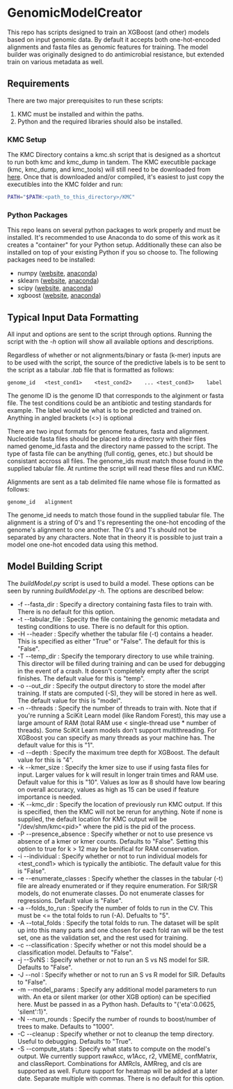 # GenomicModelCreator

This repo has scripts designed to train an XGBoost (and other) models based on input genomic data.  By default it accepts both one-hot-encoded alignments and fasta files as genomic features for training.  The model builder was originally designed to do antimicrobial resistance, but extended train on various metadata as well.  

## Requirements

There are two major prerequisites to run these scripts:
1. KMC must be installed and within the paths.
2. Python and the required libraries should also be installed.

### KMC Setup

The KMC Directory contains a kmc.sh script that is designed as a shortcut to run both kmc and kmc_dump in tandem.  The KMC executible package (kmc, kmc_dump, and kmc_tools) will still need to be downloaded from [here](http://sun.aei.polsl.pl/REFRESH/index.php?page=projects&project=kmc&subpage=about).  Once that is downloaded and/or compiled, it's easiest to just copy the executibles into the KMC folder and run:

```bash
PATH="$PATH:<path_to_this_directory>/KMC"
```

### Python Packages

This repo leans on several python packages to work properly and must be installed.  It's recommended to use Anaconda to do some of this work as it creates a "container" for your Python setup.  Additionally these can also be installed on top of your existing Python if you so choose to.  The following packages need to be installed:
- numpy ([website](https://numpy.org), [anaconda](https://anaconda.org/anaconda/numpy))
- sklearn ([website](https://scikit-learn.org/stable/), [anaconda](https://anaconda.org/anaconda/scikit-learn))
- scipy ([website](https://www.scipy.org), [anaconda](https://anaconda.org/anaconda/scipy))
- xgboost ([website](https://xgboost.readthedocs.io/en/latest/), [anaconda](https://anaconda.org/conda-forge/xgboost))

## Typical Input Data Formatting

All input and options are sent to the script through options.  Running the script with the *-h* option will show all available options and descriptions.  

Regardless of whether or not alignments/binary or fasta (k-mer) inputs are to be used with the script, the source of the predictive labels is to be sent to the script as a tabular *.tab* file that is formatted as follows:

```
genome_id	<test_cond1>	<test_cond2>	...	<test_cond3>	label
```

The genome ID is the genome ID that corresponds to the alginment or fasta file.  The test conditions could be an antibiotic and testing standards for example.  The label would be what is to be predicted and trained on.  Anything in angled brackets (<>) is optional

There are two input formats for genome features, fasta and alignment.  Nucleotide fasta files should be placed into a directory with their files named genome_id.fasta and the directory name passed to the script.  The type of fasta file can be anything (full contig, genes, etc.) but should be consistant accross all files.  The genome_ids must match those found in the supplied tabular file.  At runtime the script will read these files and run KMC.

Alignments are sent as a tab delimited file name whose file is formatted as follows:

```
genome_id	alignment
```

The genome_id needs to match those found in the supplied tabular file.  The alignment is a string of 0's and 1's representing the one-hot encoding of the genome's alignment to one another.  The 0's and 1's should not be separated by any characters.  Note that in theory it is possible to just train a model one one-hot encoded data using this method.  

## Model Building Script

The *buildModel.py* script is used to build a model.  These options can be seen by running *buildModel.py -h*.  The options are described below:
- -f --fasta_dir : Specify a directory containing fasta files to train with.  There is no default for this option.
- -t --tabular_file : Specity the file containing the genomic metadata and testing conditions to use.  There is no default for this option.
- -H --header : Specify whether the tabular file (-t) contains a header.  This is specified as either "True" or "False".  The default for this is "False".
- -T --temp_dir : Specify the temporary directory to use while training.  This director will be filled during training and can be used for debugging in the event of a crash.  It doesn't completely empty after the script finishes.  The default value for this is "temp".
- -o --out_dir : Specify the output directory to store the model after training.  If stats are computed (-S), they will be stored in here as well.  The default value for this is "model".
- -n --threads : Specify the number of threads to train with.  Note that if you're running a SciKit Learn model (like Random Forest), this may use a large amount of RAM (total RAM use < single-thread use * number of threads).  Some SciKit Learn models don't support multithreading.  For XGBoost you can specify as many threads as your machine has.  The default value for this is "1".
- -d --depth : Specify the maximum tree depth for XGBoost.  The default value for this is "4".
- -k --kmer_size : Specify the kmer size to use if using fasta files for input.  Larger values for k will result in longer train times and RAM use.  Default value for this is "10".  Values as low as 8 should have low bearing on overall accuracy, values as high as 15 can be used if feature importance is needed.
- -K --kmc_dir : Specify the location of previously run KMC output.  If this is specified, then the KMC will not be rerun for anything.  Note if none is supplied, the default location for KMC output will be "/dev/shm/kmc\<pid\>" where the pid is the pid of the process.
- -P --presence_absence : Specify whether or not to use presence vs absence of a kmer or kmer counts.  Defaults to "False".  Setting this option to true for k > 12 may be benifical for RAM conservation.
- -i --individual : Specify whether or not to run individual models for \<test_cond1\> which is typically the antibiotic.  The default value for this is "False".
- -e --enumerate_classes : Specify whether the classes in the tabular (-t) file are already enumerated or if they require enumeration.  For SIR/SR models, do not enumerate classes.  Do not enumerate classes for regressions.  Default value is "False".
- -a --folds_to_run : Specify the number of folds to run in the CV.  This must be <= the total folds to run (-A).  Defualts to "5".
- -A --total_folds : Specify the total folds to run.  The dataset will be split up into this many parts and one chosen for each fold ran will be the test set, one as the validation set, and the rest used for training.  
- -c --classification : Specify whether or not this model should be a classification model.  Defaults to "False".
- -j --SvNS : Specify whether or not to run an S vs NS model for SIR.  Defaults to "False".
- -J --noI : Specify whether or not to run an S vs R model for SIR.  Defaults to "False".
- -m --model_params : Specify any additional model parameters to run with.  An eta or silent marker (or other XGB option) can be specified here.  Must be passed in as a Python hash.  Defaults to "{'eta':0.0625, 'silent':1}".  
- -N --num_rounds : Specify the number of rounds to boost/number of trees to make.  Defaults to "1000".
- -C --cleanup : Specify whether or not to cleanup the temp directory.  Useful to debugging.  Defaults to "True".
- -S --compute_stats : Specify what stats to compute on the model's output.  We currently support rawAcc, w1Acc, r2, VMEME, confMatrix, and classReport.  Combinations for AMRcls, AMRreg, and cls are supported as well.  Future support for heatmap will be added at a later date.  Separate multiple with commas.  There is no default for this option.





